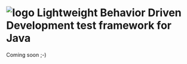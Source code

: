 ![logo](https://github.com/Suremaker/LightBDD/blob/master/logo/lightbdd.ico) Lightweight Behavior Driven Development test framework for Java
===========

Coming soon ;-)